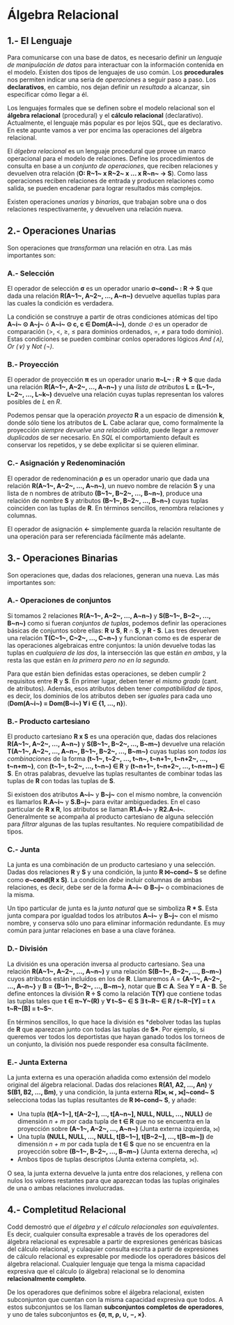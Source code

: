 # Álgebra Relacional

## 1.- El Lenguaje

Para comunicarse con una base de datos, es necesario definir un _lenguaje de manipulación de datos_ para interactuar con la información contenida en el modelo. Existen dos tipos de lenguajes de uso común. Los **procedurales** nos permiten indicar una seria de _operaciones_ a seguir paso a paso. Los **declarativos**, en cambio, nos dejan definir un _resultado_ a alcanzar, sin especificar cómo llegar a él.

Los lenguajes formales que se definen sobre el modelo relacional son el **álgebra relacional** (procedural) y el **cálculo relacional** (declarativo). Actualmente, el lenguaje más popular es por lejos SQL, que es declarativo. En este apunte vamos a ver por encima las operaciones del álgebra relacional.

El _álgebra relacional_ es un lenguaje procedural que provee un marco operacional para el modelo de relaciones. Define los procedimientos de consulta en base a un _conjunto de operaciones_, que reciben relaciones y devuelven otra relación (**O: R~1~ x R~2~ x ... x R~n~ → S**). Como lass operaciones reciben relaciones de entrada y producen relaciones como salida, se pueden encadenar para lograr resultados más complejos.

Existen operaciones _unarias_ y _binarias_, que trabajan sobre una o dos relaciones respectivamente, y devuelven una relación nueva.

## 2.- Operaciones Unarias

Son operaciones que _transforman_ una relación en otra. Las más importantes son:

### A.- Selección

El operador de selección **σ** es un operador unario **σ~cond~ : R → S** que dada una relación **R(A~1~, A~2~, ..., A~n~)** devuelve aquellas tuplas para las cuales la condición es verdadera.

La condición se construye a partir de otras condiciones atómicas del tipo **A~i~ ⊙ A~j~** ó **A~i~ ⊙ c, c ∈ Dom(A~i~)**, donde _⊙_ es un operador de comparación (>, <, ≥, ≤ para dominios ordenados, =, ≠ para todo dominio). Estas condiciones se pueden combinar conlos operadores lógicos _And (∧), Or (∨)_ y _Not (¬)_.

### B.- Proyección

El operador de proyección **π** es un operador unario **π~L~ : R → S** que dada una relación **R(A~1~, A~2~, ..., A~n~)** y una _lista de atributos_ **L = (L~1~, L~2~, ..., L~k~)** devuelve una relación cuyas tuplas representan los valores posibles de _L_ en _R_.

Podemos pensar que la operación _proyecta_ **R** a un espacio de dimensión **k**, donde sólo tiene los atributos de **L**. Cabe aclarar que, como formalmente la proyección _siempre devuelve una relación válida_, puede llegar a _remover duplicados_ de ser necesario. En _SQL_ el comportamiento default es conservar los repetidos, y se debe explicitar si se quieren eliminar.

### C.- Asignación y Redenominación

El operador de redenominación **ρ** es un operador unario que dada una relación **R(A~1~, A~2~, ..., A~n~)**, un nuevo nombre de relación **S** y una lista de n nombres de atributo **(B~1~, B~2~, ..., B~n~)**, produce una relación de nombre **S** y atributos **(B~1~, B~2~, ..., B~n~)** cuyas tuplas coinciden con las tuplas de **R**. En términos sencillos, renombra relaciones y columnas.

El operador de asignación **←** simplemente guarda la relación resultante de una operación para ser referenciada fácilmente más adelante.

## 3.- Operaciones Binarias

Son operaciones que, dadas dos relaciones, generan una nueva. Las más importantes son:

### A.- Operaciones de conjuntos

Si tomamos 2 relaciones **R(A~1~, A~2~, ..., A~n~)** y **S(B~1~, B~2~, ..., B~n~)** como si fueran _conjuntos de tuplas_, podemos definir las operaciones básicas de conjuntos sobre ellas: **R ∪ S**, **R ∩ S**, y **R - S**. Las tres devuelven una relación **T(C~1~, C~2~, ..., C~n~)** y funcionan como es de esperar de las operaciones algebraicas entre conjuntos: la unión devuelve todas las tuplas en _cualquiera de las dos_, la intersección las que están _en ambas_, y la resta las que están en _la primera pero no en la segunda_.

Para que están bien definidas estas operaciones, se deben cumplir 2 requisitos entre **R** y **S**. En primer lugar, deben tener el _mismo grado_ (cant. de atributos). Además, esos atributos deben tener _compatibilidad de tipos_, es decir, los dominios de los atributos deben ser _iguales_ para cada uno (**Dom(A~i~) = Dom(B~i~) ∀ i ∈ {1, ..., n}**).

### B.- Producto cartesiano

El producto cartesiano **R x S** es una operación que, dadas dos relaciones **R(A~1~, A~2~, ..., A~n~)** y **S(B~1~, B~2~, ..., B~m~)** devuelve una relación **T(A~1~, A~2~, ..., A~n~, B~1~, B~2~, ..., B~m~)** cuyas tuplas son _todas las combinaciones_ de la forma **(t~1~, t~2~, ..., t~n~, t~n+1~, t~n+2~, ..., t~n+m~)**, con **(t~1~, t~2~, ..., t~n~) ∈ R** y
**(t~n+1~, t~n+2~, ..., t~n+m~) ∈ S**. En otras palabras, devuelve las tuplas resultantes de combinar todas las tuplas de **R** con todas las tuplas de **S**.

Si existoen dos atributos **A~i~** y **B~j~** con el mismo nombre, la convención es llamarlos **R.A~i~** y **S.B~j~** para evitar ambiguedades. En el caso particular de **R x R**, los atributos se llaman **R1.A~i~** y **R2.A~i~**. Generalmente se acompaña al producto cartesiano de alguna selección para _filtrar_ algunas de las tuplas resultantes. No requiere compatibilidad de tipos.

### C.- Junta

La junta es una combinación de un producto cartesiano y una selección. Dadas dos relaciones **R** y **S** y una condición, la junto **R ⨝~cond~ S** se define como **σ~cond(R x S)**. La condición _debe_ incluir columnas de ambas relaciones, es decir, debe ser de la forma **A~i~ ⊙ B~j~** o combinaciones de la misma.

Un tipo particular de junta es la _junta natural_ que se simboliza **R \* S**. Esta junta compara por igualdad todos los atributos **A~i~** y **B~j~** con el mismo nombre, y conserva sólo uno para eliminar información redundante. Es muy común para juntar relaciones en base a una clave foránea.

### D.- División

La división es una operación inversa al producto cartesiano. Sea una relación **R(A~1~, A~2~, ..., A~n~)** y una relación
**S(B~1~, B~2~, ..., B~m~)** cuyos atributos están incluídos en los de **R**. Llamaremos A = **{A~1~, A~2~, ..., A~n~}** y **B = {B~1~, B~2~, ..., B~m~}**, notar que **B ⊂ A**. Sea **Y = A - B**. Se define entonces la división **R ÷ S** como la relación **T(Y)** que contiene todas las tuplas tales que **t ∈ π~Y~(R)** y **∀ t~S~ ∈ S ∃ t~R~ ∈ R / t~R~[Y] = t ∧ t~R~[B] = t~S~**.

En términos sencillos, lo que hace la división es \*debolver todas las tuplas de **R** que aparezcan junto con todas las tuplas de **S\***. Por ejemplo, si queremos ver todos los deportistas que hayan ganado todos los torneos de un conjunto, la división nos puede responder esa consulta fácilmente.

### E.- Junta Externa

La junta externa es una operación añadida como extensión del modelo original del álgebra relacional. Dadas dos relaciones **R(A1, A2, ..., An)** y **S(B1, B2, ..., Bm)**, y una condición, la junta externa **R[⟕, ⟖ , ⟗]~cond~ S** selecciona todas las tuplas resultantes de **R ⨝~cond~ S**, y añade:

- Una tupla **(t[A~1~], t[A~2~], ..., t[A~n~], NULL, NULL, ..., NULL)** de dimensión _n + m_ por cada tupla de **t ∈ R** que no se encuentra en la proyección sobre **(A~1~, A~2~, ..., A~n~)** (Junta externa izquierda, ⟕)
- Una tupla **(NULL, NULL, ..., NULL, t[B~1~], t[B~2~], ..., t[B~m~])** de dimensión _n + m_ por cada tupla de **t ∈ S** que no se encuentra en la proyección sobre **(B~1~, B~2~, ..., B~m~)** (Junta externa derecha, ⟖)
- Ambos tipos de tuplas descriptos (Junta externa completa, ⟗).

O sea, la junta externa devuelve la junta entre dos relaciones, y rellena con nulos los valores restantes para que aparezcan todas las tuplas originales de una o ambas relaciones involucradas.

## 4.- Completitud Relacional

Codd demostró que _el álgebra y el cálculo relacionales son equivalentes_. Es decir, cualquier consulta expresable a través de los operadores del álgebra relacional es expresable a partir de expresiones genéricas básicas del cálculo relacional, y culaquier consulta escrita a partir de expresiones de cálculo relacional es expresable por mediode los operadores básicos del álgebra relacional. Cualquier lenguaje que tenga la misma capacidad expresiva que el cálculo (o álgebra) relacional se lo denomina **relacionalmente completo**.

De los operadores que definimos sobre el álgebra relacional, existen subconjunton que cuentan con la misma capacidad expresiva que todos. A estos subconjuntos se los llaman **subconjuntos completos de operadores**, y uno de tales subconjuntos es **{σ, π, ρ, ∪, −, ×}**.
